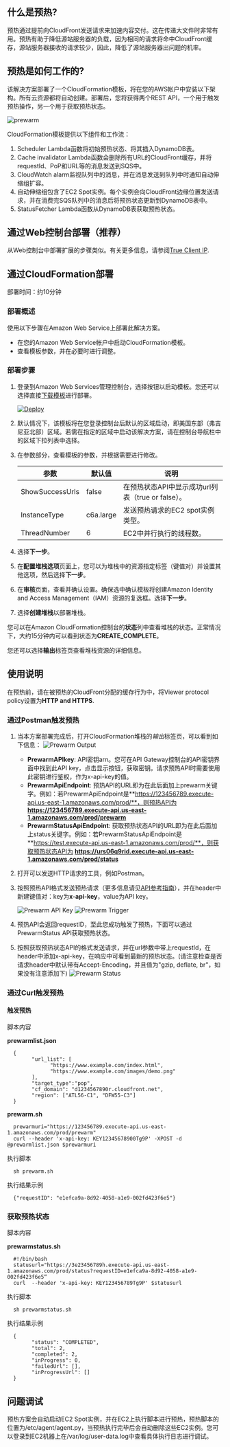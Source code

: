 ## 什么是预热?
预热通过提前向CloudFront发送请求来加速内容交付。这在传递大文件时非常有用。预热有助于降低源站服务器的负载，因为相同的请求将命中CloudFront缓存，源站服务器接收的请求较少，因此，降低了源站服务器出问题的机率。

## 预热是如何工作的?
该解决方案部署了一个CloudFormation模板，将在您的AWS帐户中安装以下架构。所有云资源都将自动创建。部署后，您将获得两个REST API，一个用于触发预热操作，另一个用于获取预热状态。


![prewarm](../../images/prewarm-arch.png)

CloudFormation模板提供以下组件和工作流：

1. Scheduler Lambda函数将初始预热状态、将其插入DynamoDB表。
2. Cache invalidator Lambda函数会删除所有URL的CloudFront缓存，并将requestId、PoP和URL等的消息发送到SQS中。
3. CloudWatch alarm监视队列中的消息，并在消息发送到队列中时通知自动伸缩组扩容。
4. 自动伸缩组包含了EC2 Spot实例。每个实例会向CloudFront边缘位置发送请求，并在消费完SQS队列中的消息后将预热状态更新到DynamoDB表中。
5. StatusFetcher Lambda函数从DynamoDB表获取预热状态。


## 通过Web控制台部署（推荐）

从Web控制台中部署扩展的步骤类似。有关更多信息，请参阅[True Client IP](true-client-ip.md).

## 通过CloudFormation部署
 
部署时间：约10分钟

### 部署概述

使用以下步骤在Amazon Web Service上部署此解决方案。

- 在您的Amazon Web Service帐户中启动CloudFormation模板。
- 查看模板参数，并在必要时进行调整。

### 部署步骤

1. 登录到Amazon Web Services管理控制台，选择按钮以启动模板。您还可以选择直接[下载模板](https://aws-gcr-solutions.s3.amazonaws.com/Aws-cloudfront-extensions/latest/custom-domain/PrewarmStack.template.json)进行部署。

      [![Deploy](../../images/deploy_button.png)](https://console.aws.amazon.com/cloudformation/home?region=us-east-1#/stacks/new?stackName=prewarm&templateURL=https://aws-gcr-solutions.s3.amazonaws.com/Aws-cloudfront-extensions/latest/custom-domain/PrewarmStack.template.json)


2. 默认情况下，该模板将在您登录控制台后默认的区域启动，即美国东部（弗吉尼亚北部）区域。若需在指定的区域中启动该解决方案，请在控制台导航栏中的区域下拉列表中选择。

3. 在参数部分，查看模板的参数，并根据需要进行修改。

      | 参数             | 默认值 | 说明  |
      |-----------|---------------|---------|
      | ShowSuccessUrls | false | 在预热状态API中显示成功url列表（true or false）。 |
      | InstanceType | c6a.large | 发送预热请求的EC2 spot实例类型。 |
      | ThreadNumber | 6 | EC2中并行执行的线程数。 |
  

4. 选择**下一步**。
5. 在**配置堆栈选项**页面上，您可以为堆栈中的资源指定标签（键值对）并设置其他选项，然后选择**下一步**。
6. 在**审核**页面，查看并确认设置。确保选中确认模板将创建Amazon Identity and Access Management（IAM）资源的复选框。选择**下一步**。
7. 选择**创建堆栈**以部署堆栈。

您可以在Amazon CloudFormation控制台的**状态**列中查看堆栈的状态。正常情况下，大约15分钟内可以看到状态为**CREATE_COMPLETE**。

您还可以选择**输出**标签页查看堆栈资源的详细信息。

## 使用说明


在预热前，请在被预热的CloudFront分配的缓存行为中，将Viewer protocol policy设置为**HTTP and HTTPS**.


### 通过Postman触发预热

1. 当本方案部署完成后，打开CloudFormation堆栈的*输出*标签页，可以看到如下信息：
    ![Prewarm Output](../../images/prewarm_output.png)

    - **PrewarmAPIkey**: API密钥arn。您可在API Gateway控制台的API密钥界面中找到此API key，点击显示按钮，获取密钥。请求预热API时需要使用此密钥进行鉴权，作为x-api-key的值。
    - **PrewarmApiEndpoint**: 预热API的URL即为在此后面加上prewarm关键字。例如：若PrewarmApiEndpoint是**https://123456789.execute-api.us-east-1.amazonaws.com/prod/**，则预热API为 **https://123456789.execute-api.us-east-1.amazonaws.com/prod/prewarm**
    - **PrewarmStatusApiEndpoint**: 获取预热状态API的URL即为在此后面加上status关键字。例如：若PrewarmStatusApiEndpoint是**https://test.execute-api.us-east-1.amazonaws.com/prod/**，则获取预热状态API为 **https://urs06q9rid.execute-api.us-east-1.amazonaws.com/prod/status**
2. 打开可以发送HTTP请求的工具，例如Postman。
3. 按照预热API格式发送预热请求（更多信息请见[API参考指南](../api-reference-guide/extension-repository.md#pre-warming)），并在header中新建键值对：key为**x-api-key**，value为API key。

    ![Prewarm API Key](../images/prewarm_apikey.png)
    ![Prewarm Trigger](../images/prewarm_trigger_new.png)

4. 预热API会返回requestID，至此您成功触发了预热，下面可以通过PrewarmStatus API获取预热状态。
5. 按照获取预热状态API的格式发送请求，并在url参数中带上requestId，在header中添加x-api-key，在响应中可看到最新的预热状态。(请注意检查是否请求header中默认带有Accept-Encoding，并且值为"gzip, deflate, br"，如果没有注意添加下)
    ![Prewarm Status](../images/prewarm_status.png)


### 通过Curl触发预热

#### 触发预热

脚本内容

**prewarmlist.json**

      {
            "url_list": [
                  "https://www.example.com/index.html",
                  "https://www.example.com/images/demo.png"
            ],
            "target_type":"pop",
            "cf_domain": "d1234567890r.cloudfront.net",
            "region": ["ATL56-C1", "DFW55-C3"]
      }


**prewarm.sh**


      prewarmuri="https://123456789.execute-api.us-east-1.amazonaws.com/prod/prewarm"
      curl --header 'x-api-key: KEY12345678900Tg9P' -XPOST -d @prewarmlist.json $prewarmuri


执行脚本

      sh prewarm.sh


执行结果示例

      {"requestID": "e1efca9a-8d92-4058-a1e9-002fd423f6e5"}


### 获取预热状态

脚本内容

**prewarmstatus.sh**

      #!/bin/bash
      statusurl="https://3e23456789h.execute-api.us-east-1.amazonaws.com/prod/status?requestID=e1efca9a-8d92-4058-a1e9-002fd423f6e5“
      curl  --header 'x-api-key: KEY123456789Tg9P' $statusurl

执行脚本

      sh prewarmstatus.sh

执行结果示例

      {
            "status": "COMPLETED",
            "total": 2,
            "completed": 2,
            "inProgress": 0,
            "failedUrl": [],
            "inProgressUrl": []
      }


## 问题调试

预热方案会自动启动EC2 Spot实例，并在EC2上执行脚本进行预热，预热脚本的位置为/etc/agent/agent.py，当预热执行完毕后会自动删除这些EC2实例。您可以登录到EC2机器上在/var/log/user-data.log中查看具体执行日志进行调试。

